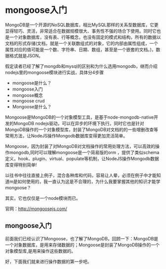 # mongoose入门

MongoDB是一个开源的NoSQL数据库，相比MySQL那样的关系型数据库，它更显得轻巧、灵活，非常适合在数据规模很大、事务性不强的场合下使用。同时它也是一个对象数据库，没有表、行等概念，也没有固定的模式和结构，所有的数据以文档的形式存储(文档，就是一个关联数组式的对象，它的内部由属性组成，一个属性对应的值可能是一个数、字符串、日期、数组，甚至是一个嵌套的文档。)，数据格式就是JSON。

假定读者已经了解了mongdb和mysql的区别和为什么选用mongodb，继而介绍nodejs里的mongoose模块进行实战，具体分4步骤

* mongoose是什么？
* mongoose入门
* mongoose概念
* mongoose crud
* Mongoose是什么？

Mongoose是MongoDB的一个对象模型工具，是基于node-mongodb-native开发的MongoDB nodejs驱动，可以在异步的环境下执行。同时它也是针对MongoDB操作的一个对象模型库，封装了MongoDB对文档的的一些增删改查等常用方法，让NodeJS操作Mongodb数据库变得更加灵活简单。

Mongoose，因为封装了对MongoDB对文档操作的常用处理方法，可以高效的操作mongodb,同时可以理解mongoose是一个简易版的orm ，提供了类似schema定义，hook、plugin、virtual、populate等机制，让NodeJS操作Mongodb数据库变得特别简单!

以往书中往往直接上例子，混合各种库和代码，容易让人晕，必须在例子中才能知道m是如何使用的，我一直认为这是不合理的，为什么我要掌握其他的知识才能学mongoose？

其实，它也仅仅是一个node模块而已。

官网：http://mongoosejs.com/

## mongoose入门

前面我们已经认识了Mongoose，也了解了MongoDB，回顾一下：MongoDB是一个对象数据库，是用来存储数据的；Mongoose是封装了MongoDB操作的一个对象模型库,是用来操作这些数据的。

好，下面我们就来进行操作数据的第一步吧。

